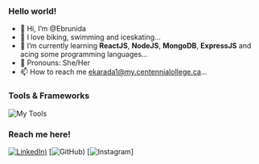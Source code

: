 
### Hello world!

- 👋 Hi, I’m @Ebrunida
- 👀 I love biking, swimming and iceskating...
- 🌱 I’m currently learning **ReactJS**, **NodeJS**, **MongoDB**, **ExpressJS** and acing some programming languages...
- 💞️ Pronouns: She/Her
- 📫 How to reach me ekarada1@my.centennialollege.ca...

<!---
Ebrunida/Ebrunida is a ✨ special ✨ repository because its `README.md` (this file) appears on your GitHub profile.
You can click the Preview link to take a look at your changes.
--->

### Tools & Frameworks

![My Tools](https://skillicons.dev/icons?i=python,javascript,react,nodejs,mysql,cpp,html,css,git,bash,matlab,discord,vscode,figma,photoshop,illustrator,premiere)

### Reach me here!

[![LinkedIn](https://skillicons.dev/icons?i=linkedin&link=[https://www.linkedin.com/in/ebrunida-karadag-4638691aa/))](https://www.linkedin.com/in//) [![GitHub](https://skillicons.dev/icons?i=github&link=https://github.com/Ebrunida))  [![Instagram](https://skillicons.dev/icons?i=instagram&link=https://www.instagram.com/ebruniida/?next=%2F)] 
